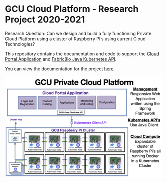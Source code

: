 # GCU Cloud Platform - Research Project 2020-2021

Research Question: Can we design and build a fully functioning Private Cloud Platform using a cluster of Raspberry PI’s using current Cloud Technologies?

This repository contains the documentation and code to support the [Cloud Portal Application](https://github.com/markreha/cloudrdp-springboot/blob/master/portal-app/HELP.md) and [Fabric8io Java Kubernetes API](https://github.com/markreha/cloudrdp-springboot/blob/master/java-api/README.md).

You can view the documentation for the project [here](https://github.com/markreha/cloudrdp-springboot/blob/master/docs/README.md). 

<p align="center">
	<img src="docs/images/block_diagram.png" alt="Cloud High Level Block Diagram"/>
</p>

